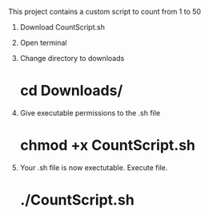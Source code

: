 This project contains a custom script to count from 1 to 50

1) Download CountScript.sh

2) Open terminal

3) Change directory to downloads
    # cd Downloads/

4) Give executable permissions to the .sh file
    # chmod +x CountScript.sh

5) Your .sh file is now exectutable. Execute file.
    # ./CountScript.sh
